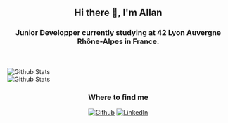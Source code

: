 <div align=center>
<h2>
  <strong>Hi there 👋, I'm Allan</strong>
</h2>
 <h3>Junior Developper currently studying at 42 Lyon Auvergne Rhône-Alpes in France.</h3>
</div>
<p>
  <br>
  <br>
  <img align=center src="https://github-readme-stats.vercel.app/api?username=hor4tio&show_icons=true&title_color=c9d1d9&icon_color=703cba&text_color=bdc5cd&bg_color=0d1117&hide_border=true" alt="Github Stats"/>
  <br>
  <img align=center  src="https://github-readme-stats.vercel.app/api/top-langs/?username=hor4tio&layout=compact&title_color=c9d1d9&icon_color=703cba&text_color=bdc5cd&bg_color=0d1117&hide_border=true" alt="Github Stats"/>
</p>
<h3 align=center>Where to find me</h3>
<p align=center><a href="https://github.com/hor4tio" target="_blank"><img alt="Github" src="https://img.shields.io/badge/GitHub-%2312100E.svg?&style=for-the-badge&logo=Github&logoColor=white" /></a> <a href="https://www.linkedin.com/in/allan-ganoun/" target="_blank"><img alt="LinkedIn" src="https://img.shields.io/badge/linkedin-%230077B5.svg?&style=for-the-badge&logo=linkedin&logoColor=white" /></a>
</p>
